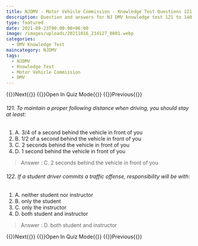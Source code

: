 ```yaml
---
title: NJDMV - Motor Vehicle Commission - Knowledge Test Questions 121 to 140
description: Question and answers for NJ DMV knowledge test 121 to 140
type: featured
date: 2021-09-23T00:00:00+06:00
image: /images/uploads/20211016_234127_0001.webp
categories:
  - DMV Knowledge Test
maincategory: NJDMV
tags:
  - NJDMV
  - Knowledge Test
  - Motor Vehicle Commission
  - DMV
---
```


{{<prevbutton linksrc="njmvc-motor-vehicle-commission-knowledge-test-1/" >}}Next{{</prevbutton >}}
{{<quizbutton linksrc="../../quiz/njmvc-motor-vehicle-commission-knowledge-quiz7/" >}}Open In Quiz Mode{{</quizbutton >}}
{{<prevbutton linksrc="njmvc-motor-vehicle-commission-knowledge-test-6/" >}}Previous{{</prevbutton >}}


###### 121. To maintain a proper following distance when driving, you should stay at least:
1.  A.  3/4 of a second behind the vehicle in front of you
2.  B.  1/2 of a second behind the vehicle in front of you
3.  C.  2 seconds behind the vehicle in front of you
4.  D.  1 second behind the vehicle in front of you

> Answer : C.  2 seconds behind the vehicle in front of you

###### 122. If a student driver commits a traffic offense, responsibility will be with:
1.  A.  neither student nor instructor
2.  B.  only the student
3.  C.  only the instructor
4.  D.  both student and instructor

> Answer : D.  both student and instructor

{{<prevbutton linksrc="njmvc-motor-vehicle-commission-knowledge-test-1/" >}}Next{{</prevbutton >}}
{{<quizbutton linksrc="../../quiz/njmvc-motor-vehicle-commission-knowledge-quiz7/" >}}Open In Quiz Mode{{</quizbutton >}}
{{<prevbutton linksrc="njmvc-motor-vehicle-commission-knowledge-test-6/" >}}Previous{{</prevbutton >}}
